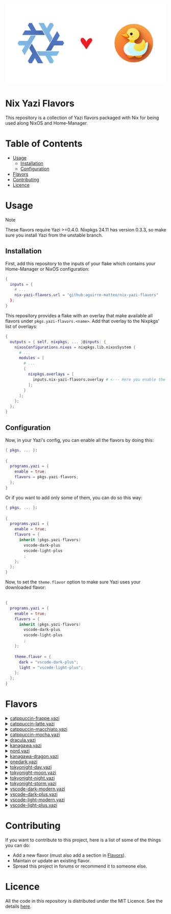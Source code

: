 ![Logo](./logo.png)

# Nix Yazi Flavors

This repository is a collection of Yazi flavors packaged
with Nix for being used along NixOS and Home-Manager.

# Table of Contents
- [Usage](#usage)
    - [Installation](#installation)
    - [Configuration](#configuration)
- [Flavors](#flavors)
- [Contributing](#contributing)
- [Licence](#licence)

# Usage
> [!NOTE]
> These flavors require Yazi >=0.4.0. Nixpkgs 24.11 has
> version 0.3.3, so make sure you install Yazi from the
> unstable branch.

## Installation
First, add this repository to the inputs of your flake which
contains your Home-Manager or NixOS configuration:


```flake.nix
{
  inputs = {
    # ...
    nix-yazi-flavors.url = "github:aguirre-matteo/nix-yazi-flavors"
  };
}
```

This repository provides a flake with an overlay that make available
all flavors under `pkgs.yazi-flavors.<name>`. Add that overlay to the
Nixpkgs' list of overlays:

```flake.nix
{
  outputs = { self, nixpkgs, ... }@inputs: {
    nixosConfigurations.nixos = nixpkgs.lib.nixosSystem {
      # ...
      modules = [
        # ...
        {
          nixpkgs.overlays = [
            inputs.nix-yazi-flavors.overlay # <--- Here you enable the overlay
          ];
        }
      ];
    };
  };
}

```
## Configuration
Now, in your Yazi's config, you can enable all the flavors by doing this:

```nix
{ pkgs, ... }:

{
  programs.yazi = {
    enable = true;
    flavors = pkgs.yazi-flavors;
  };
}
```

Or if you want to add only some of them, you can do so this way:


```nix
{ pkgs, ... }:

{
  programs.yazi = {
    enable = true;
    flavors = {
      inherit (pkgs.yazi-flavors)
        vscode-dark-plus
        vscode-light-plus
        ;
    };
  };
}
```

Now, to set the `theme.flavor` option to make sure Yazi uses your downloaded flavor:

```nix

{
  programs.yazi = {
    enable = true;
    flavors = {
      inherit (pkgs.yazi-flavors)
        vscode-dark-plus
        vscode-light-plus
        ;
    };

    theme.flavor = {
      dark = "vscode-dark-plus";
      light = "vscode-light-plus";
    };
  };
}
```

# Flavors

<details>
<summary>
<a href="https://github.com/yazi-rs/flavors/tree/main/catppuccin-frappe.yazi">catppuccin-frappe.yazi</a>
</summary>

```nix
pkgs.yazi-flavors.catppuccin-frappe
```

</details>

<details>
<summary>
<a href="https://github.com/yazi-rs/flavors/tree/main/catppuccin-latte.yazi">catppuccin-latte.yazi</a>
</summary>

```nix
pkgs.yazi-flavors.catppuccin-latte
```

</details>

<details>
<summary>
<a href="https://github.com/yazi-rs/flavors/tree/main/catppuccin-macchaito.yazi">catppuccin-macchiato.yazi</a>
</summary>

```nix
pkgs.yazi-flavors.catppuccin-macchaito
```

</details>

<details>
<summary>
<a href="https://github.com/yazi-rs/flavors/tree/main/catppuccin-mocha.yazi">catppuccin-mocha.yazi</a>
</summary>

```nix
pkgs.yazi-flavors.catppuccin-mocha
```

</details>

<details>
<summary>
<a href="https://github.com/yazi-rs/flavors/tree/main/dracula.yazi">dracula.yazi</a>
</summary>

```nix
pkgs.yazi-flavors.dracula
```

</details>

<details>
<summary>
<a href="https://github.com/dangooddd/kanagawa.yazi">kanagawa.yazi</a>
</summary>

```nix
pkgs.yazi-flavors.kanagawa
```

</details>

<details>
<summary>
<a href="https://github.com/AdithyanA2005/nord.yazi">nord.yazi</a>
</summary>

```nix
pkgs.yazi-flavors.kanagawa-dragon
```
</details>

<details>
<summary>
<a href="https://github.com/marcosvnmelo/kanagawa-dragon.yazi">kanagawa-dragon.yazi</a>
</summary>

```nix
pkgs.yazi-flavors.nord
```

</details>

<details>
<summary>
<a href="https://github.com/BennyOe/onedark.yazi">onedark.yazi</a>
</summary>

```nix
pkgs.yazi-flavors.onedark
```

</details>

<details>
<summary>
<a href="https://github.com/kalidyasin/yazi-flavors/tree/main/tokyonight-day.yazi">tokyonight-day.yazi</a>
</summary>

```nix
pkgs.yazi-flavors.tokyonight-day
```

</details>

<details>
<summary>
<a href="https://github.com/kalidyasin/yazi-flavors/tree/main/tokyonight-moon.yazi">tokyonight-moon.yazi</a>
</summary>

```nix
pkgs.yazi-flavors.tokyonight-moon
```

</details>

<details>
<summary>
<a href="https://github.com/kalidyasin/yazi-flavors/tree/main/tokyonight-night.yazi">tokyonight-night.yazi</a>
</summary>

```nix
pkgs.yazi-flavors.tokyonight-night
```

</details>

<details>
<summary>
<a href="https://github.com/kalidyasin/yazi-flavors/tree/main/tokyonight-storm.yazi">tokyonight-storm.yazi</a>
</summary>

```nix
pkgs.yazi-flavors.tokyonight-storm
```

</details>

<details>
<summary>
<a href="https://github.com/956MB/vscode.yazi/tree/main/themes/vscode-dark-modern.yazi">vscode-dark-modern.yazi</a>
</summary>

```nix
pkgs.vscode-dark-modern
```

</details>

<details>
<summary>
<a href="https://github.com/956MB/vscode.yazi/tree/main/themes/vscode-dark-plus.yazi">vscode-dark-plus.yazi</a>
</summary>

```nix
pkgs.vscode-dark-plus
```

</details>

<details>
<summary>
<a href="https://github.com/956MB/vscode.yazi/tree/main/themes/vscode-light-modern.yazi">vscode-light-modern.yazi</a>
</summary>

```nix
pkgs.vscode-light-modern
```

</details>

<details>
<summary>
<a href="https://github.com/956MB/vscode.yazi/tree/main/themes/vscode-light-plus.yazi">vscode-light-plus.yazi</a>
</summary>

```nix
pkgs.vscode-light-plus
```

</details>

# Contributing
If you want to contribute to this project, here is a
list of some of the things you can do:

- Add a new flavor (must also add a section in [Flavors](#flavors)).
- Maintain or update an existing flavor.
- Spread this project in forums or recommend it to someone else.

# Licence
All the code in this repository is distributed under the MIT Licence. See the details [here](./LICENSE).
